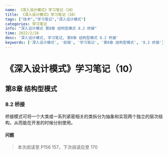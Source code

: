 ```yaml
---
name: 《深入设计模式》学习笔记（10）
title: 《深入设计模式》学习笔记（10）
tags: ["技术","学习笔记","深入设计模式"]
categories: 学习笔记
info: "深入设计模式 第8章 结构型模式 8.2 桥接"
time: 2022/2/26
desc: '深入设计模式, 学习笔记, 第8章 结构型模式 8.2 桥接'
keywords: ['深入设计模式', '前端', '学习笔记', '第8章 结构型模式', '8.2 桥接']
---
```


# 《深入设计模式》学习笔记（10）

## 第8章 结构型模式

### 8.2 桥接

桥接模式可将一个大类或一系列紧密相关的类拆分为抽象和实现两个独立的层次结构，从而能在开发的时候分别使用。

#### 问题



> 本次阅读至 P156 157，下次阅读应至 170